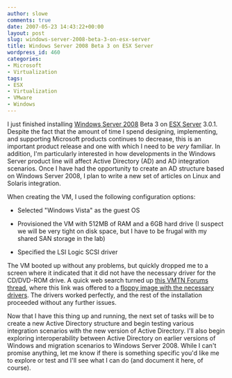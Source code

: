 ```yaml
---
author: slowe
comments: true
date: 2007-05-23 14:43:22+00:00
layout: post
slug: windows-server-2008-beta-3-on-esx-server
title: Windows Server 2008 Beta 3 on ESX Server
wordpress_id: 460
categories:
- Microsoft
- Virtualization
tags:
- ESX
- Virtualization
- VMware
- Windows
---
```


I just finished installing [Windows Server 2008](http://www.microsoft.com/windowsserver2008/default.mspx) Beta 3 on [ESX Server](http://www.vmware.com/products/vi/esx/) 3.0.1. Despite the fact that the amount of time I spend designing, implementing, and supporting Microsoft products continues to decrease, this is an important product release and one with which I need to be _very_ familiar. In addition, I'm particularly interested in how developments in the Windows Server product line will affect Active Directory (AD) and AD integration scenarios. Once I have had the opportunity to create an AD structure based on Windows Server 2008, I plan to write a new set of articles on Linux and Solaris integration.

When creating the VM, I used the following configuration options:

* Selected "Windows Vista" as the guest OS

* Provisioned the VM with 512MB of RAM and a 6GB hard drive (I suspect we will be very tight on disk space, but I have to be frugal with my shared SAN storage in the lab)

* Specified the LSI Logic SCSI driver

The VM booted up without any problems, but quickly dropped me to a screen where it indicated that it did not have the necessary driver for the CD/DVD-ROM drive. A quick web search turned up [this VMTN Forums thread](http://www.vmware.com/community/thread.jspa?threadID=70651), where this link was offered to a [floppy image with the necessary drivers](http://sti.epfl.ch/intranet/informatique/virtualisation/drivers-vista-rtm-esx.flp.zip). The drivers worked perfectly, and the rest of the installation proceeded without any further issues.

Now that I have this thing up and running, the next set of tasks will be to create a new Active Directory structure and begin testing various integration scenarios with the new version of Active Directory. I'll also begin exploring interoperability between Active Directory on earlier versions of Windows and migration scenarios to Windows Server 2008. While I can't promise anything, let me know if there is something specific you'd like me to explore or test and I'll see what I can do (and document it here, of course).
